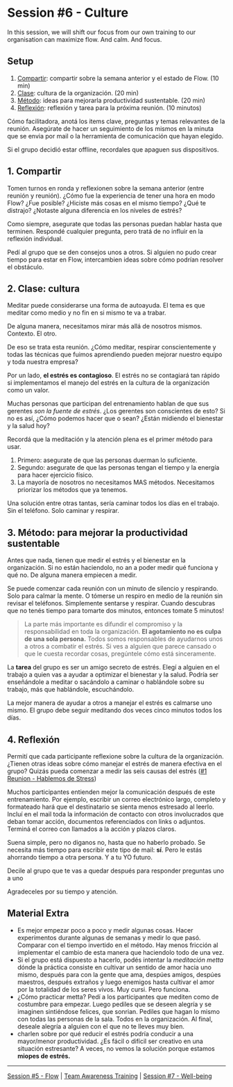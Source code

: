 # Session #6 - Culture

In this session, we will shift our focus from our own training to our organisation can maximize flow. And calm. And focus.

## Setup
1. [Compartir](#_1-compartir): compartir sobre la semana anterior y el estado de Flow. (10 min)
2. [Clase](#_2-clase-cultura): cultura de la organización. (20 min)
3. [Método](#_3-metodo-para-mejorar-la-productividad-sustentable): ideas para mejorarla productividad sustentable. (20 min)
4. [Reflexión](#_4-reflexión): reflexión y tarea para la próxima reunión. (10 minutos)

Cómo facilitadora, anotá los items clave, preguntas y temas relevantes de la reunión. Asegúrate de hacer un seguimiento de los mismos en la minuta que se envia por mail o la herramienta de comunicación que hayan elegido.

Si el grupo decidió estar offline, recordales que apaguen sus dispositivos.

## 1. Compartir
Tomen turnos en ronda y reflexionen sobre la semana anterior (entre reunión y reunión). ¿Cómo fue la experiencia de tener una hora en modo Flow? ¿Fue posible? ¿Hiciste más cosas en el mismo tiempo? ¿Qué te distrajo? ¿Notaste alguna diferencia en los niveles de estrés?

Como siempre, asegurate que todas las personas puedan hablar hasta que terminen. Respondé cualquier pregunta, pero tratá de no influir en la reflexión individual. 

Pedí al grupo que se den consejos unos a otros. Si alguien no pudo crear tiempo para estar en Flow, intercambien ideas sobre cómo podrían resolver el obstáculo.

## 2. Clase: cultura
Meditar puede considerarse una forma de autoayuda. El tema es que meditar como medio y no fin en si mismo te va a trabar.

De alguna manera, necesitamos mirar más allá de nosotros mismos. Contexto. El otro.

De eso se trata esta reunión. ¿Cómo meditar, respirar conscientemente y todas las técnicas que fuimos aprendiendo pueden mejorar nuestro equipo y toda nuestra empresa?

Por un lado, **el estrés es contagioso**. El estrés no se contagiará tan rápido si implementamos el manejo del estrés en la cultura de la organización como un valor.

Muchas personas que participan del entrenamiento hablan de que sus gerentes *son la fuente de estrés*. ¿Los gerentes son conscientes de esto? Si no es así, ¿Cómo podemos hacer que o sean? ¿Están midiendo el bienestar y la salud hoy?

Recordá que la meditación y la atención plena es el primer método para usar. 
1. Primero: asegurate de que las personas duerman lo suficiente.
2. Segundo: asegurate de que las personas tengan el tiempo y la energía para hacer ejercicio físico. 
3. La mayoría de nosotros no necesitamos MAS métodos. Necesitamos priorizar los métodos que ya tenemos.

Una solución entre otras tantas, sería caminar todos los días en el trabajo. Sin el teléfono. Solo caminar y respirar.

## 3. Método: para mejorar la productividad sustentable

Antes que nada, tienen que medir el estrés y el bienestar en la organización. Si no están haciendolo, no an a poder medir qué funciona y qué no. De alguna manera empiecen a medir.

Se puede comenzar cada reunión con un minuto de silencio y respirando. Solo para calmar la mente. O tómerse un respiro en medio de la reunión sin revisar el teléfonos. Simplemente sentarse y respirar. Cuando descubras que no tenés tiempo para tomarte dos minutos, entonces tomate 5 minutos!

> La parte más importante es difundir el compromiso y la responsabilidad en toda la organización. **El agotamiento no es culpa de una sola persona.** Todos somos responsables de ayudarnos unos a otros a combatir el estrés. Si ves a alguien que parece cansado o que le cuesta recordar cosas, pregúntele cómo está sinceramente.

La **tarea** del grupo es ser un amigo secreto de estrés. Elegí a alguien en el trabajo a quien vas a ayudar a optimizar el bienestar y la salud. Podría ser enseñándole a meditar o sacándolo a caminar o hablándole sobre su trabajo, más que hablándole, escuchándolo.

La mejor manera de ayudar a otros a manejar el estrés es calmarse uno mismo. El grupo debe seguir meditando dos veces cinco minutos todos los días.

## 4. Reflexión
Permití que cada participante reflexione sobre la cultura de la organización. ¿Tienen otras ideas sobre cómo manejar el estrés de manera efectiva en el grupo? Quizás pueda comenzar a medir las seis causas del estrés ([#1 Reunion - Hablemos de Stress](/templates/reunion-01-stress.md#agenda))

Muchos participantes entienden mejor la comunicación después de este entrenamiento. 
Por ejemplo, escribir un correo electrónico largo, completo y formateado hará que el destinatario se sienta menos estresado al leerlo. Incluí en el mail toda la información de contacto con otros involucrados que deban tomar acción, documentos referenciados con links o adjuntos. Terminá el correo con llamados a la acción y plazos claros.

Suena simple, pero no diganos no, hasta que no haberlo probado. Se necesita más tiempo para escribir este tipo de mail: **sí**. Pero le estás ahorrando tiempo a otra persona. Y a tu YO futuro.

Decile al grupo que te vas a quedar después para responder preguntas uno a uno 

Agradeceles por su tiempo y atención.

## Material Extra 
- Es mejor empezar poco a poco y medir algunas cosas. Hacer experimentos durante algunas de semanas y medir lo que pasó. Comparar con el tiempo invertido en el método. Hay menos fricción al implementar el cambio de esta manera que haciendolo todo de una vez.
- Si el grupo está dispuesto a hacerlo, podés intentar la *meditación metta* dónde la práctica consiste en cultivar un sentido de amor hacia uno mismo, después para con la gente que ama, despúes amigos, despúes maestros, después extraños y luego enemigos hasta cultivar el amor por la totalidad de los seres vivos. Muy cursi. Pero funciona.
- ¿Cómo practicar metta? Pedí a los participantes que mediten como de costumbre para empezar. Luego pediles que se deseen alegría y se imaginen sintiéndose felices, que sonrian. Pediles que hagan lo mismo con todas las personas de la sala. Todos en la organización. Al final, deseale alegría a alguien con el que no te lleves muy bien.
- charlen sobre por qué reducir el estrés podría conducir a una mayor/menor productividad. ¿Es fácil o difícil ser creativo en una situación estresante? A veces, no vemos la solución porque estamos **miopes de estrés.**

***

[Session #5 - Flow](session-05-flow.md) | [Team Awareness Training](../../..) | [Session #7 - Well-being](session-07-well-being.md)
